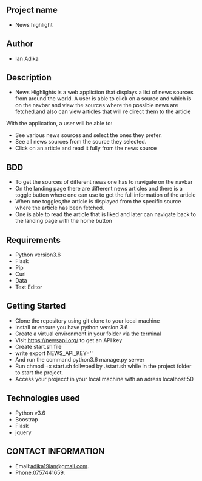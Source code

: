 ## Project name
- News highlight

## Author
- Ian Adika

## Description
- News Highlights is a web appliction that displays a list of news sources     from around the world. A user is able to click on a source and which is on   the navbar and view the sources where the possible news are fetched.and      also can view articles that will re direct them to the article
 
 With the application, a user will be able to:
 
- See various news sources and select the ones they prefer.
- See all news sources from the source they selected.
- Click on an article and read it fully from the news source

## BDD
- To get the sources of different news one has to navigate on the navbar
- On the landing page there are different news articles and there is a toggle button where one can use to get the full information of the article
- When one toggles,the article is displayed from the specific source where the article has been fetched.
- One is able to read the article that is liked and later can navigate back to the landing page with the home button

## Requirements
- Python version3.6
- Flask
- Pip
- Curl
- Data 
- Text Editor

## Getting Started
- Clone the repository using git clone to your local machine
- Install or ensure you have python version 3.6
- Create a virtual environment in your folder via the terminal
- Visit https://newsapi.org/ to get an API key
- Create start.sh file 
- write  export NEWS_API_KEY='<Your-Api-Key>'
- And run the command python3.6 manage.py server
- Run chmod +x start.sh follwoed by ./start.sh while in the project folder to start the project.
- Access your projecct in your local machine with an adress localhost:50

## Technologies used
- Python v3.6
- Boostrap
- Flask
- jquery

## CONTACT INFORMATION
- Email:adika19ian@gmail.com.
- Phone:0757441659.